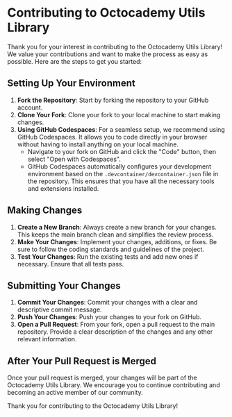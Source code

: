 # Contributing to Octocademy Utils Library

Thank you for your interest in contributing to the Octocademy Utils Library! We value your contributions and want to make the process as easy as possible. Here are the steps to get you started:

## Setting Up Your Environment

1. **Fork the Repository**: Start by forking the repository to your GitHub account.
2. **Clone Your Fork**: Clone your fork to your local machine to start making changes.
3. **Using GitHub Codespaces**: For a seamless setup, we recommend using GitHub Codespaces. It allows you to code directly in your browser without having to install anything on your local machine.
   - Navigate to your fork on GitHub and click the "Code" button, then select "Open with Codespaces".
   - GitHub Codespaces automatically configures your development environment based on the `.devcontainer/devcontainer.json` file in the repository. This ensures that you have all the necessary tools and extensions installed.

## Making Changes

1. **Create a New Branch**: Always create a new branch for your changes. This keeps the main branch clean and simplifies the review process.
2. **Make Your Changes**: Implement your changes, additions, or fixes. Be sure to follow the coding standards and guidelines of the project.
3. **Test Your Changes**: Run the existing tests and add new ones if necessary. Ensure that all tests pass.

## Submitting Your Changes

1. **Commit Your Changes**: Commit your changes with a clear and descriptive commit message.
2. **Push Your Changes**: Push your changes to your fork on GitHub.
3. **Open a Pull Request**: From your fork, open a pull request to the main repository. Provide a clear description of the changes and any other relevant information.

## After Your Pull Request is Merged

Once your pull request is merged, your changes will be part of the Octocademy Utils Library. We encourage you to continue contributing and becoming an active member of our community.

Thank you for contributing to the Octocademy Utils Library!
